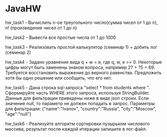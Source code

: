 # JavaHW

hw_task1 - Вычислить n-ое треугольного число(сумма чисел от 1 до n), n! (произведение чисел от 1 до n)

hw_task2 - Вывести все простые числа от 1 до 1000

hw_task3 - Реализовать простой калькулятор (семинар 1) + добить лог (семинар 2)

hw_task4 - Задано уравнение вида q + w = e, где q, w, e >= 0. 
Некоторые цифры могут быть заменены знаком вопроса, например 2? + ?5 = 69. 
Требуется восстановить выражение до верного равенства. 
Предложить хотя бы одно решение или сообщить, что его нет.

hw_task5 - Дана строка sql-запроса "select * from students where ". Сформируйте часть WHERE этого запроса, 
используя StringBuilder. Данные для фильтрации приведены ниже в виде json строки.
Если значение null, то параметр не должен попадать в запрос.
Параметры для фильтрации: {"name":"Ivanov", "country":"Russia", "city":"Moscow", "age":"null"} 

hw_task6 - Реализуйте алгоритм сортировки пузырьком числового массива, 
результат после каждой итерации запишите в лог-файл.
